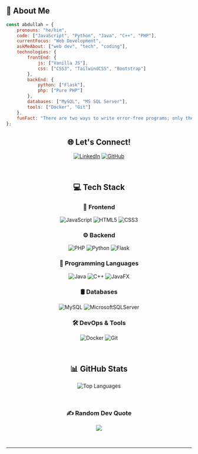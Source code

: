 <div align="center">




</div>

## 🌟 About Me
```javascript
const abdullah = {
    pronouns: "he/him",
    code: ["JavaScript", "Python", "Java", "C++", "PHP"],
    currentFocus: "Web Development",
    askMeAbout: ["web dev", "tech", "coding"],
    technologies: {
        frontEnd: {
            js: ["Vanilla JS"],
            css: ["CSS3", "TailwindCSS", "Bootstrap"]
        },
        backEnd: {
            python: ["Flask"],
            php: ["Pure PHP"]
        },
        databases: ["MySQL", "MS SQL Server"],
        tools: ["Docker", "Git"]
    },
    funFact: "There are two ways to write error-free programs; only the third one works"
};
```

<div align="center">

## 🌐 Let's Connect!
[![LinkedIn](https://img.shields.io/badge/LinkedIn-0077B5?style=for-the-badge&logo=linkedin&logoColor=white)](https://linkedin.com/in/abdullah-ahmed-se/)
[![GitHub](https://img.shields.io/badge/GitHub-100000?style=for-the-badge&logo=github&logoColor=white)](https://github.com/Abdullah-hmed)
<!-- Add your other social links here -->

<br>

## 💻 Tech Stack

### 🎨 Frontend
![JavaScript](https://img.shields.io/badge/javascript-%23323330.svg?style=for-the-badge&logo=javascript&logoColor=%23F7DF1E)
![HTML5](https://img.shields.io/badge/HTML5-E34F26?style=for-the-badge&logo=html5&logoColor=white)
![CSS3](https://img.shields.io/badge/css3-%231572B6.svg?style=for-the-badge&logo=css3&logoColor=white)

### ⚙️ Backend
![PHP](https://img.shields.io/badge/php-%23777BB4.svg?style=for-the-badge&logo=php&logoColor=white)
![Python](https://img.shields.io/badge/python-3670A0?style=for-the-badge&logo=python&logoColor=ffdd54)
![Flask](https://img.shields.io/badge/flask-%23000.svg?style=for-the-badge&logo=flask&logoColor=white)

### 📱 Programming Languages
![Java](https://img.shields.io/badge/java-%23ED8B00.svg?style=for-the-badge&logo=openjdk&logoColor=white)
![C++](https://img.shields.io/badge/c++-%2300599C.svg?style=for-the-badge&logo=c%2B%2B&logoColor=white)
![JavaFX](https://img.shields.io/badge/javafx-%23ED8B00.svg?style=for-the-badge&logo=javafx&logoColor=white)

### 🛢️ Databases
![MySQL](https://img.shields.io/badge/mysql-4479A1.svg?style=for-the-badge&logo=mysql&logoColor=white)
![MicrosoftSQLServer](https://img.shields.io/badge/Microsoft%20SQL%20Server-CC2927?style=for-the-badge&logo=microsoft%20sql%20server&logoColor=white)

### 🛠️ DevOps & Tools
![Docker](https://img.shields.io/badge/docker-%230db7ed.svg?style=for-the-badge&logo=docker&logoColor=white)
![Git](https://img.shields.io/badge/GIT-E44C30?style=for-the-badge&logo=git&logoColor=white)

<br>

## 📊 GitHub Stats
  
![Top Languages](https://github-readme-stats.vercel.app/api/top-langs/?username=Abdullah-hmed&theme=radical&hide_border=true&include_all_commits=false&count_private=false&layout=compact)

<br>

### ✍️ Random Dev Quote
![](https://quotes-github-readme.vercel.app/api?type=horizontal&theme=radical)

<br>

---

<br>

</div>

